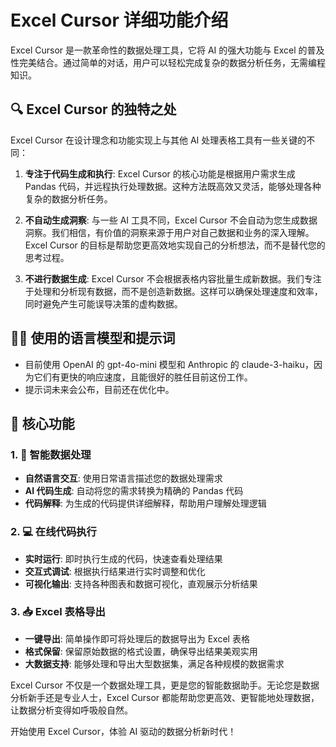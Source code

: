 # Excel Cursor 详细功能介绍

Excel Cursor 是一款革命性的数据处理工具，它将 AI 的强大功能与 Excel 的普及性完美结合。通过简单的对话，用户可以轻松完成复杂的数据分析任务，无需编程知识。


## 🔍 Excel Cursor 的独特之处

Excel Cursor 在设计理念和功能实现上与其他 AI 处理表格工具有一些关键的不同：

1. **专注于代码生成和执行**: Excel Cursor 的核心功能是根据用户需求生成 Pandas 代码，并远程执行处理数据。这种方法既高效又灵活，能够处理各种复杂的数据分析任务。

2. **不自动生成洞察**: 与一些 AI 工具不同，Excel Cursor 不会自动为您生成数据洞察。我们相信，有价值的洞察来源于用户对自己数据和业务的深入理解。Excel Cursor 的目标是帮助您更高效地实现自己的分析想法，而不是替代您的思考过程。

3. **不进行数据生成**: Excel Cursor 不会根据表格内容批量生成新数据。我们专注于处理和分析现有数据，而不是创造新数据。这样可以确保处理速度和效率，同时避免产生可能误导决策的虚构数据。

## 🧙‍♀️ 使用的语言模型和提示词
- 目前使用 OpenAI 的 gpt-4o-mini 模型和 Anthropic 的 claude-3-haiku，因为它们有更快的响应速度，且能很好的胜任目前这份工作。
- 提示词未来会公布，目前还在优化中。

## 🌟 核心功能

### 1. 🤖 智能数据处理
- **自然语言交互**: 使用日常语言描述您的数据处理需求
- **AI 代码生成**: 自动将您的需求转换为精确的 Pandas 代码
- **代码解释**: 为生成的代码提供详细解释，帮助用户理解处理逻辑

### 2. 💻 在线代码执行
- **实时运行**: 即时执行生成的代码，快速查看处理结果
- **交互式调试**: 根据执行结果进行实时调整和优化
- **可视化输出**: 支持各种图表和数据可视化，直观展示分析结果

### 3. 📥 Excel 表格导出
- **一键导出**: 简单操作即可将处理后的数据导出为 Excel 表格
- **格式保留**: 保留原始数据的格式设置，确保导出结果美观实用
- **大数据支持**: 能够处理和导出大型数据集，满足各种规模的数据需求

Excel Cursor 不仅是一个数据处理工具，更是您的智能数据助手。无论您是数据分析新手还是专业人士，Excel Cursor 都能帮助您更高效、更智能地处理数据，让数据分析变得如呼吸般自然。

开始使用 Excel Cursor，体验 AI 驱动的数据分析新时代！